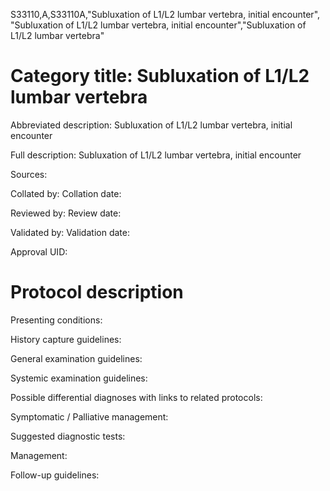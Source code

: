 S33110,A,S33110A,"Subluxation of L1/L2 lumbar vertebra, initial encounter", "Subluxation of L1/L2 lumbar vertebra, initial encounter","Subluxation of L1/L2 lumbar vertebra"
# Category title: Subluxation of L1/L2 lumbar vertebra

Abbreviated description: Subluxation of L1/L2 lumbar vertebra, initial encounter

Full description: Subluxation of L1/L2 lumbar vertebra, initial encounter

Sources:

Collated by:
Collation date:

Reviewed by:
Review date:

Validated by:
Validation date:

Approval UID:

# Protocol description

Presenting conditions:

History capture guidelines:

General examination guidelines:

Systemic examination guidelines:

Possible differential diagnoses with links to related protocols:

Symptomatic / Palliative management:

Suggested diagnostic tests:

Management:

Follow-up guidelines:
